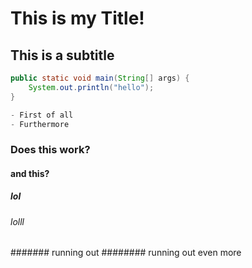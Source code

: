# This is my Title!

## This is a subtitle

```java
public static void main(String[] args) {
    System.out.println("hello");
}

- First of all
- Furthermore

```

### Does this work?
#### and this?
##### lol
###### lolll
####### running out
######## running out even more


